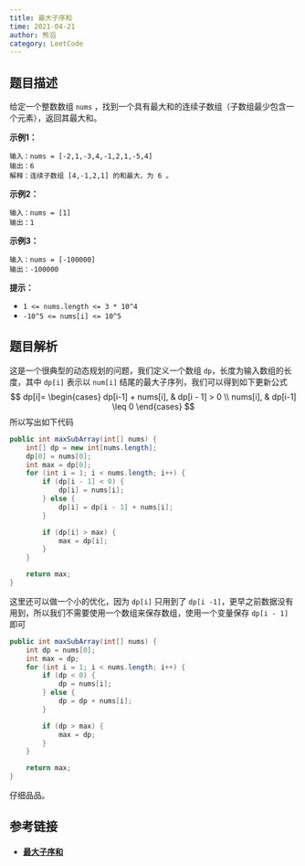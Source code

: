 ```yaml
---
title: 最大子序和
time: 2021-04-21
author: 熊滔
category: LeetCode
---
```


## 题目描述

给定一个整数数组 `nums` ，找到一个具有最大和的连续子数组（子数组最少包含一个元素），返回其最大和。

**示例1：**

```
输入：nums = [-2,1,-3,4,-1,2,1,-5,4]
输出：6
解释：连续子数组 [4,-1,2,1] 的和最大，为 6 。
```

**示例2：**

```
输入：nums = [1]
输出：1
```

**示例3：**

```
输入：nums = [-100000]
输出：-100000
```

**提示：**

- `1 <= nums.length <= 3 * 10^4`
- `-10^5 <= nums[i] <= 10^5`

## 题目解析

这是一个很典型的动态规划的问题，我们定义一个数组 `dp`，长度为输入数组的长度，其中 `dp[i]` 表示以 `num[i]` 结尾的最大子序列，我们可以得到如下更新公式
$$
dp[i]=
\begin{cases}
dp[i-1] + nums[i], & dp[i - 1] > 0 \\
nums[i], & dp[i-1] \leq 0
\end{cases}
$$
所以写出如下代码

```java
public int maxSubArray(int[] nums) {
    int[] dp = new int[nums.length];
    dp[0] = nums[0];
    int max = dp[0];
    for (int i = 1; i < nums.length; i++) {
        if (dp[i - 1] < 0) {
            dp[i] = nums[i];
        } else {
            dp[i] = dp[i - 1] + nums[i];
        }

        if (dp[i] > max) {
            max = dp[i];
        }
    }

    return max;
}
```

这里还可以做一个小的优化，因为 `dp[i]` 只用到了 `dp[i -1]`，更早之前数据没有用到，所以我们不需要使用一个数组来保存数组，使用一个变量保存 `dp[i - 1]` 即可

```java
public int maxSubArray(int[] nums) {
    int dp = nums[0];
    int max = dp;
    for (int i = 1; i < nums.length; i++) {
        if (dp < 0) {
            dp = nums[i];
        } else {
            dp = dp + nums[i];
        }

        if (dp > max) {
            max = dp;
        }
    }

    return max;
}
```

仔细品品。

## 参考链接

- #### [最大子序和](https://leetcode-cn.com/problems/maximum-subarray/)
